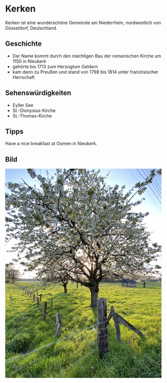 # Kerken

Kerken ist eine wunderschöne Gemeinde am Niederrhein, nordwestlich von Düsseldorf, Deutschland. 

## Geschichte

* Der Name kommt durch den mächtigen Bau der romanischen Kirche um 1150 in Nieukerk
* gehörte bis 1713 zum Herzogtum Geldern
* kam dann zu Preußen und stand von 1798 bis 1814 unter französischer Herrschaft

## Sehenswürdigkeiten

* Eyller See
* St.-Dionysius-Kirche
* St.-Thomas-Kirche

## Tipps

Have a nice breakfast at Oomen in Nieukerk.

## Bild

![Kerken](Kerken.jpeg)

